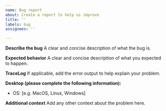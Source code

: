 ```yaml
---
name: Bug report
about: Create a report to help us improve
title: ''
labels: bug
assignees: ''

---
```


**Describe the bug**
A clear and concise description of what the bug is.

**Expected behavior**
A clear and concise description of what you expected to happen.

**TraceLog**
If applicable, add the error output to help explain your problem.

**Desktop (please complete the following information):**
 - OS: [e.g. MacOS, Linux, Windows]

**Additional context**
Add any other context about the problem here.
